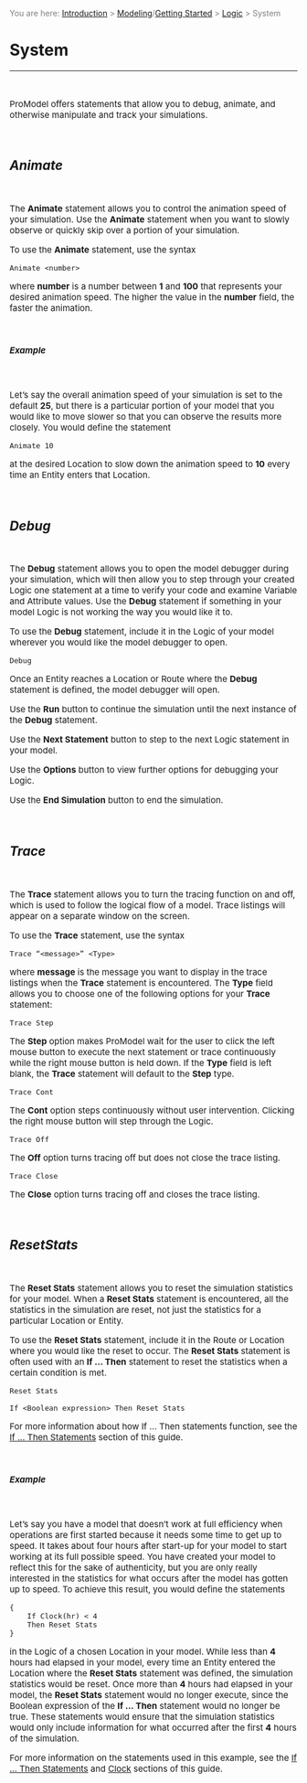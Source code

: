 ﻿<span style="color:grey">
<span style="font-size:14px">

You are here: [Introduction](/pmacad/help/topic?page=Help/Docs/PMADHelpHome.md) > [Modeling](/pmacad/help/topic?page=Help/Docs/Modeling/Modeling.md)/[Getting Started](/pmacad/help/topic?page=Help/Docs/GettingStarted/GettingStarted.md) > [Logic](/pmacad/help/topic?page=Help/Docs/Modeling/Logic/Logic.md) > System

</span>
</span></span>

# **System**
***
<span style="font-size:15px">
<br>

ProModel offers statements that allow you to debug, animate, and otherwise manipulate and track your simulations. 

<br>

## **_Animate_**
<br>

The **Animate** statement allows you to control the animation speed of your simulation. 
Use the **Animate** statement when you want to slowly observe or quickly skip over a portion of your simulation. 

To use the **Animate** statement, use the syntax 

~~~
Animate <number> 
~~~

where **number** is a number between **1** and **100** that represents your desired animation speed. 
The higher the value in the **number** field, the faster the animation. 

<br>

##### Example 
<br>

Let’s say the overall animation speed of your simulation is set to the default **25**, but there is a particular portion of your model that you would like to move slower so that you can observe the results more closely. 
You would define the statement

~~~
Animate 10 
~~~

at the desired Location to slow down the animation speed to **10** every time an Entity enters that Location.  

<br>

## **_Debug_**
<br>

The **Debug** statement allows you to open the model debugger during your simulation, which will then allow you to step through your created Logic one statement at a time to verify your code and examine Variable and Attribute values. 
Use the **Debug** statement if something in your model Logic is not working the way you would like it to.

To use the **Debug** statement, include it in the Logic of your model wherever you would like the model debugger to open. 

~~~
Debug
~~~

Once an Entity reaches a Location or Route where the **Debug** statement is defined, the model debugger will open. 

Use the **Run** button to continue the simulation until the next instance of the **Debug** statement. 

Use the **Next Statement** button to step to the next Logic statement in your model.  

Use the **Options** button to view further options for debugging your Logic. 

Use the **End Simulation** button to end the simulation.  

<br>

## **_Trace_**
<br>

The **Trace** statement allows you to turn the tracing function on and off, which is used to follow the logical flow of a model. 
Trace listings will appear on a separate window on the screen. 

To use the **Trace** statement, use the syntax

~~~
Trace “<message>” <Type> 
~~~

where **message** is the message you want to display in the trace listings when the **Trace** statement is encountered. 
The **Type** field allows you to choose one of the following options for your **Trace** statement:

~~~
Trace Step
~~~

The **Step** option makes ProModel wait for the user to click the left mouse button to execute the next statement or trace continuously while the right mouse button is held down. 
If the **Type** field is left blank, the **Trace** statement will default to the **Step** type.

~~~
Trace Cont 
~~~

The **Cont** option steps continuously without user intervention. 
Clicking the right mouse button will step through the Logic. 

~~~
Trace Off 
~~~

The **Off** option turns tracing off but does not close the trace listing.

~~~
Trace Close
~~~

The **Close** option turns tracing off and closes the trace listing.

<br>

## **_ResetStats_**
<br>

The **Reset Stats** statement allows you to reset the simulation statistics for your model. 
When a **Reset Stats** statement is encountered, all the statistics in the simulation are reset, not just the statistics for a particular Location or Entity. 

To use the **Reset Stats** statement, include it in the Route or Location where you would like the reset to occur. 
The **Reset Stats** statement is often used with an **If … Then** statement to reset the statistics when a certain condition is met. 

~~~
Reset Stats

If <Boolean expression> Then Reset Stats 
~~~

For more information about how If ... Then statements function, see the [If ... Then Statements](/pmacad/help/topic?page=Help/Docs/Modeling/Logic/ConditionalStatements/Conditional_Statements.md#if--then-statements) section of this guide.

<br>

##### Example
<br>

Let’s say you have a model that doesn’t work at full efficiency when operations are first started because it needs some time to get up to speed. 
It takes about four hours after start-up for your model to start working at its full possible speed. 
You have created your model to reflect this for the sake of authenticity, but you are only really interested in the statistics for what occurs after the model has gotten up to speed. 
To achieve this result, you would define the statements 

~~~
{
	If Clock(hr) < 4
	Then Reset Stats
}
~~~

in the Logic of a chosen Location in your model. 
While less than **4** hours had elapsed in your model, every time an Entity entered the Location where the **Reset Stats** statement was defined, the simulation statistics would be reset. 
Once more than **4** hours had elapsed in your model, the **Reset Stats** statement would no longer execute, since the Boolean expression of the **If ... Then** statement would no longer be true.
These statements would ensure that the simulation statistics would only include information for what occurred after the first **4** hours of the simulation. 

For more information on the statements used in this example, see the [If … Then Statements](/pmacad/help/topic?page=Help/Docs/Modeling/Logic/ConditionalStatements/Conditional_Statements.md#if--then-statements) and [Clock](/pmacad/help/topic?page=Help/Docs/Modeling/Logic/Time/Time.md#clock) sections of this guide. 

</span>